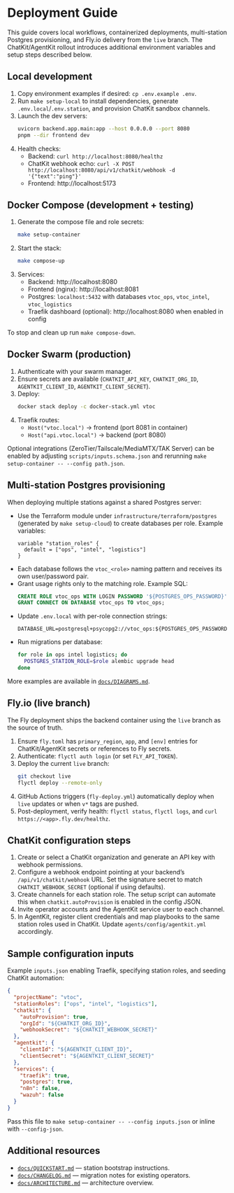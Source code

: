 # Deployment Guide

This guide covers local workflows, containerized deployments, multi-station Postgres provisioning, and Fly.io delivery from the
`live` branch. The ChatKit/AgentKit rollout introduces additional environment variables and setup steps described below.

## Local development

1. Copy environment examples if desired: `cp .env.example .env`.
2. Run `make setup-local` to install dependencies, generate `.env.local`/`.env.station`, and provision ChatKit sandbox channels.
3. Launch the dev servers:
   ```bash
   uvicorn backend.app.main:app --host 0.0.0.0 --port 8080
   pnpm --dir frontend dev
   ```
4. Health checks:
   - Backend: `curl http://localhost:8080/healthz`
   - ChatKit webhook echo: `curl -X POST http://localhost:8080/api/v1/chatkit/webhook -d '{"text":"ping"}'`
   - Frontend: http://localhost:5173

## Docker Compose (development + testing)

1. Generate the compose file and role secrets:
   ```bash
   make setup-container
   ```
2. Start the stack:
   ```bash
   make compose-up
   ```
3. Services:
   - Backend: http://localhost:8080
   - Frontend (nginx): http://localhost:8081
   - Postgres: `localhost:5432` with databases `vtoc_ops`, `vtoc_intel`, `vtoc_logistics`
   - Traefik dashboard (optional): http://localhost:8080 when enabled in config

To stop and clean up run `make compose-down`.

## Docker Swarm (production)

1. Authenticate with your swarm manager.
2. Ensure secrets are available (`CHATKIT_API_KEY`, `CHATKIT_ORG_ID`, `AGENTKIT_CLIENT_ID`, `AGENTKIT_CLIENT_SECRET`).
3. Deploy:
   ```bash
   docker stack deploy -c docker-stack.yml vtoc
   ```
4. Traefik routes:
   - `Host("vtoc.local")` → frontend (port 8081 in container)
   - `Host("api.vtoc.local")` → backend (port 8080)

Optional integrations (ZeroTier/Tailscale/MediaMTX/TAK Server) can be enabled by adjusting `scripts/inputs.schema.json` and
rerunning `make setup-container -- --config path.json`.

## Multi-station Postgres provisioning

When deploying multiple stations against a shared Postgres server:

- Use the Terraform module under `infrastructure/terraform/postgres` (generated by `make setup-cloud`) to create databases per
  role. Example variables:
  ```hcl
  variable "station_roles" {
    default = ["ops", "intel", "logistics"]
  }
  ```
- Each database follows the `vtoc_<role>` naming pattern and receives its own user/password pair.
- Grant usage rights only to the matching role. Example SQL:
  ```sql
  CREATE ROLE vtoc_ops WITH LOGIN PASSWORD '${POSTGRES_OPS_PASSWORD}';
  GRANT CONNECT ON DATABASE vtoc_ops TO vtoc_ops;
  ```
- Update `.env.local` with per-role connection strings:
  ```env
  DATABASE_URL=postgresql+psycopg2://vtoc_ops:${POSTGRES_OPS_PASSWORD}@db.internal:5432/vtoc_ops
  ```
- Run migrations per database:
  ```bash
  for role in ops intel logistics; do
    POSTGRES_STATION_ROLE=$role alembic upgrade head
  done
  ```

More examples are available in [`docs/DIAGRAMS.md`](DIAGRAMS.md#multi-station-topology).

## Fly.io (live branch)

The Fly deployment ships the backend container using the `live` branch as the source of truth.

1. Ensure `fly.toml` has `primary_region`, `app`, and `[env]` entries for ChatKit/AgentKit secrets or references to Fly secrets.
2. Authenticate: `flyctl auth login` (or set `FLY_API_TOKEN`).
3. Deploy the current `live` branch:
   ```bash
   git checkout live
   flyctl deploy --remote-only
   ```
4. GitHub Actions triggers (`fly-deploy.yml`) automatically deploy when `live` updates or when `v*` tags are pushed.
5. Post-deployment, verify health: `flyctl status`, `flyctl logs`, and `curl https://<app>.fly.dev/healthz`.

## ChatKit configuration steps

1. Create or select a ChatKit organization and generate an API key with webhook permissions.
2. Configure a webhook endpoint pointing at your backend’s `/api/v1/chatkit/webhook` URL. Set the signature secret to match
   `CHATKIT_WEBHOOK_SECRET` (optional if using defaults).
3. Create channels for each station role. The setup script can automate this when `chatkit.autoProvision` is enabled in the
   config JSON.
4. Invite operator accounts and the AgentKit service user to each channel.
5. In AgentKit, register client credentials and map playbooks to the same station roles used in ChatKit. Update
   `agents/config/agentkit.yml` accordingly.

## Sample configuration inputs

Example `inputs.json` enabling Traefik, specifying station roles, and seeding ChatKit automation:

```json
{
  "projectName": "vtoc",
  "stationRoles": ["ops", "intel", "logistics"],
  "chatkit": {
    "autoProvision": true,
    "orgId": "${CHATKIT_ORG_ID}",
    "webhookSecret": "${CHATKIT_WEBHOOK_SECRET}"
  },
  "agentkit": {
    "clientId": "${AGENTKIT_CLIENT_ID}",
    "clientSecret": "${AGENTKIT_CLIENT_SECRET}"
  },
  "services": {
    "traefik": true,
    "postgres": true,
    "n8n": false,
    "wazuh": false
  }
}
```

Pass this file to `make setup-container -- --config inputs.json` or inline with `--config-json`.

## Additional resources

- [`docs/QUICKSTART.md`](QUICKSTART.md) — station bootstrap instructions.
- [`docs/CHANGELOG.md`](CHANGELOG.md) — migration notes for existing operators.
- [`docs/ARCHITECTURE.md`](ARCHITECTURE.md) — architecture overview.
